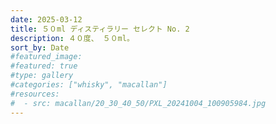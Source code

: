 ```yaml
---
date: 2025-03-12
title: ５０ml ディスティラリー セレクト No. 2
description: ４０度、 ５０ml。
sort_by: Date
#featured_image: 
#featured: true
#type: gallery
#categories: ["whisky", "macallan"]
#resources:
#  - src: macallan/20_30_40_50/PXL_20241004_100905984.jpg
---
```

